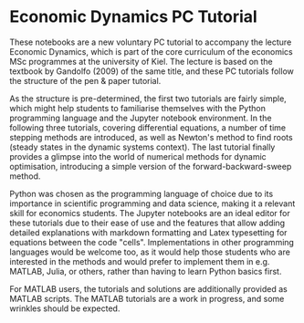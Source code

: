 # Economic Dynamics PC Tutorial

These notebooks are a new voluntary PC tutorial to accompany the lecture Economic Dynamics, which is part of the core curriculum of the economics MSc programmes at the university of Kiel. The lecture is based on the textbook by Gandolfo (2009) of the same title, and these PC tutorials follow the structure of the pen & paper tutorial.

As the structure is pre-determined, the first two tutorials are fairly simple, which might help students to familiarise themselves with the Python programming language and the Jupyter notebook environment. In the following three tutorials, covering differential equations, a number of time stepping methods are introduced, as well as Newton's method to find roots (steady states in the dynamic systems context). The last tutorial finally provides a glimpse into the world of numerical methods for dynamic optimisation, introducing a simple version of the forward-backward-sweep method.

Python was chosen as the programming language of choice due to its importance in scientific programming and data science, making it a relevant skill for economics students. The Jupyter notebooks are an ideal editor for these tutorials due to their ease of use and the features that allow adding detailed explanations with markdown formatting and Latex typesetting for equations between the code "cells".  Implementations in other programming languages would be welcome too, as it would help those students who are interested in the methods and would prefer to implement them in e.g. MATLAB, Julia, or others, rather than having to learn Python basics first.

For MATLAB users, the tutorials and solutions are additionally provided as MATLAB scripts. The MATLAB tutorials are a work in progress, and some wrinkles should be expected.
